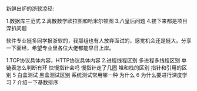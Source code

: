 新鲜出炉的浙软凉经:

1.数据库三范式
2.离散数学欧拉图和哈米尔顿图
3.八皇后问题
4.接下来都是项目深扒问题

软件专业挺多同学报浙软的，我那组也有人放弃面试的，感觉机会还是挺大。分享一下面经，希望专业里各位大佬都能早日上岸。

1.TCP协议具体内容，HTTP协议具体内容
2.进程线程区别 多进程多线程区别
单链表怎么判断有环 快慢指针会吗 慢指针走了几圈
堆和栈的区别 指针和引用的区别
5 白盒测试 黑盒测试区别 系统测试常用哪一种 为什么
6 为什么要进行深度学习
7 介绍一下基数排序
